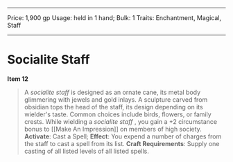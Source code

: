 
---
Price: 1,900 gp
Usage: held in 1 hand;
Bulk: 1
Traits: Enchantment, Magical, Staff

---

# Socialite Staff

**Item 12**

> A *socialite staff* is designed as an ornate cane, its metal body glimmering with jewels and gold inlays. A sculpture carved from obsidian tops the head of the staff, its design depending on its wielder's taste. Common choices include birds, flowers, or family crests. While wielding a *socialite staff* , you gain a +2 circumstance bonus to [[Make An Impression]] on members of high society.
**Activate**: Cast a Spell;
**Effect**: You expend a number of charges from the staff to cast a spell from its list.
**Craft Requirements**: Supply one casting of all listed levels of all listed spells.

